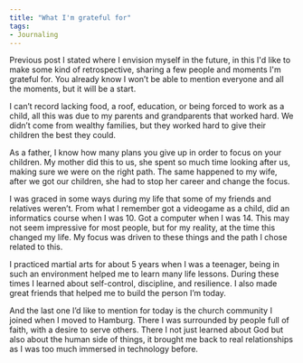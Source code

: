 ```yaml
---
title: "What I'm grateful for"
tags:
- Journaling
---
```


Previous post I stated where I envision myself in the future, in this I'd like to make some kind of retrospective, sharing a few people and moments I'm grateful for. You already know I won’t be able to mention everyone and all the moments, but it will be a start.

I can’t record lacking food, a roof, education, or being forced to work as a child, all this was due to my parents and grandparents that worked hard. We didn’t come from wealthy families, but they worked hard to give their children the best they could.

As a father, I know how many plans you give up in order to focus on your children. My mother did this to us, she spent so much time looking after us, making sure we were on the right path. The same happened to my wife, after we got our children, she had to stop her career and change the focus.

I was graced in some ways during my life that some of my friends and relatives weren’t. From what I remember got a videogame as a child, did an informatics course when I was 10. Got a computer when I was 14. This may not seem impressive for most people, but for my reality, at the time this changed my life. My focus was driven to these things and the path I chose related to this.

I practiced martial arts for about 5 years when I was a teenager, being in such an environment helped me to learn many life lessons. During these times I learned about self-control, discipline, and resilience. I also made great friends that helped me to build the person I’m today.

And the last one I’d like to mention for today is the church community I joined when I moved to Hamburg. There I was surrounded by people full of faith, with a desire to serve others. There I not just learned about God but also about the human side of things, it brought me back to real relationships as I was too much immersed in technology before.

